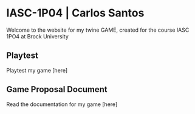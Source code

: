 # IASC-1P04 | Carlos Santos

Welcome to the website for my twine GAME, created for the course IASC 1PO4 at Brock University

## Playtest

Playtest my game [here]

## Game Proposal Document

Read the documentation for my game [here]

